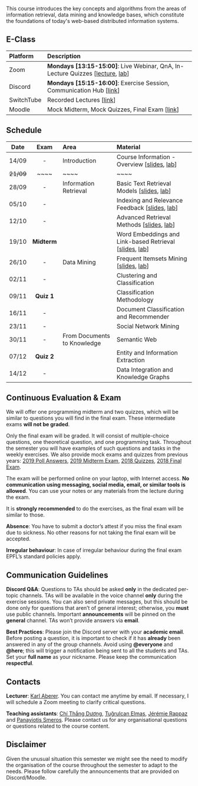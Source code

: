  This course introduces the key concepts and algorithms from the areas of information retrieval, data mining and knowledge bases, which constitute the foundations of today's web-based distributed information systems. 

## E-Class

| Platform | Description  |
|:---------|:-----------|
Zoom | **Mondays [13:15-15:00]**: Live Webinar, QnA, In-Lecture Quizzes [[lecture](https://epfl.zoom.us/j/96988744528), [lab](https://epfl.zoom.us/j/87286440833)] |
Discord |  **Mondays [15:15-16:00]**: Exercise Session, Communication Hub [[link](https://discord.gg/rQ7cen3)] |
SwitchTube | Recorded Lectures [[link](https://tube.switch.ch/channels/45c71cb4)]|
Moodle | Mock Midterm, Mock Quizzes, Final Exam [[link](https://moodle.epfl.ch/user/view.php?course=4051)]



## Schedule

| Date      | Exam        | Area                        | Material                                                           |
|:---------:|:-----------:|:----------------------------|:-------------------------------------------------------------------|
| 14/09     | -           | Introduction                | Course Information - Overview [[slides][1p], [lab][1l]]            |
| ~~21/09~~ | ~~~~        | ~~~~                        | ~~~~                                                               |
| 28/09     | -           | Information Retrieval       | Basic Text Retrieval Models [[slides][2p], [lab][2l]]              |
| 05/10     | -           |                             | Indexing and Relevance Feedback [[slides][3p], [lab][3l]]          |
| 12/10     | -           |                             | Advanced Retrieval Methods [[slides][4p], [lab][4l]]               |
| 19/10     | **Midterm** |                             | Word Embeddings and Link-based Retrieval [[slides][5p], [lab][5l]] |
| 26/10     | -           | Data Mining                 | Frequent Itemsets Mining [[slides][6p], [lab][6l]]                 |
| 02/11     | -           |                             | Clustering and Classification <!--[[slides][7p], [lab][7l]]--> |
| 09/11     | **Quiz 1**  |                             | Classification Methodology <!--[[slides][8p], [lab][8l]]--> |
| 16/11     | -           |                             | Document Classification and Recommender <!--[[slides][9p], [lab][9l]]--> |
| 23/11     | -           |                             | Social Network Mining <!--[[slides][10p], [lab][10l]]--> |
| 30/11     | -           | From Documents to Knowledge | Semantic Web <!--[[slides][11p], [lab][11l]]--> |
| 07/12     | **Quiz 2**  |                             | Entity and Information Extraction <!--[[slides][12p], [lab][12l]]--> |
| 14/12     | -           |                             | Data Integration and Knowledge Graphs <!--[[slides][13p], [lab][13l]]--> |


## Continuous Evaluation & Exam

We will offer one programming midterm and two quizzes, which will be similar to questions you will find in the final exam. These intermediate exams **will not be graded**.

Only the final exam will be graded. It will consist of multiple-choice questions, one theoretical question, and one programming task. Throughout the semester you will have examples of such questions and tasks in the weekly exercises. We also provide mock exams and quizzes from previous years:
[2019 Poll Answers](https://github.com/LSIR/DIS/blob/master/Extras/2019-Polls), [2019 Midterm Exam](https://github.com/LSIR/DIS/blob/master/Extras/2019-Midterm), [2018 Quizzes](https://github.com/LSIR/DIS/blob/master/Extras/2018-Quizzes), [2018 Final Exam](https://github.com/LSIR/DIS/blob/master/Extras/2018-Final).


The exam will be performed online on your laptop, with Internet access. **No communication using messaging, social media, email, or similar tools is allowed**. You can use your notes or any materials from the lecture during the exam.

It is **strongly recommended** to do the exercises, as the final exam will be similar to those.

**Absence**: You have to submit a doctor’s attest if you miss the final exam due to sickness. No other reasons for not taking the final exam will be accepted. 

**Irregular behaviour**: In case of irregular behaviour during the final exam EPFL’s standard policies apply.


## Communication Guidelines

**Discord Q&A**: Questions to TAs should be asked **only** in the dedicated per-topic channels. TAs will be available in the voice channel **only** during the exercise sessions. You can also send private messages, but this should be done only for questions that aren’t of general interest; otherwise, you **must** use public channels. Important **announcements** will be pinned on the **general** channel. TAs won’t provide answers via **email**.

**Best Practices**: Please join the Discord server with your **academic email**. Before posting a question, it is important to check if it has **already** been answered in any of the group channels. Avoid using **@everyone** and **@here**; this will trigger a notification being sent to all the students and TAs. Set your **full name** as your nickname. Please keep the communication **respectful**.


## Contacts

**Lecturer**: [Karl Aberer](http://lsir.epfl.ch/aberer).
You can contact me anytime by email. If necessary, I will schedule a Zoom meeting to clarify critical questions.

**Teaching assistants**: [Chí Thắng Dương](https://people.epfl.ch/thang.duong), [Tuğrulcan Elmas](https://people.epfl.ch/tugrulcan.elmas), [Jérémie Rappaz](https://people.epfl.ch/jeremie.rappaz) and [Panayiotis Smeros](https://people.epfl.ch/panayiotis.smeros).
Please contact us for any organisational questions or questions related to the course content.

## Disclaimer

Given the unusual situation this semester we might see the need to modify the organisation of the course throughout the semester to adapt to the needs. Please follow carefully the announcements that are provided on Discord/Moodle.


[1p]:https://github.com/LSIR/DIS/blob/master/Lectures/week%201
[2p]:https://github.com/LSIR/DIS/blob/master/Lectures/week%202
[3p]:https://github.com/LSIR/DIS/blob/master/Lectures/week%203
[4p]:https://github.com/LSIR/DIS/blob/master/Lectures/week%204
[5p]:https://github.com/LSIR/DIS/blob/master/Lectures/week%205
[6p]:https://github.com/LSIR/DIS/blob/master/Lectures/week%206
[7p]:https://github.com/LSIR/DIS/blob/master/Lectures/week%207
[8p]:https://github.com/LSIR/DIS/blob/master/Lectures/week%208
[9p]:https://github.com/LSIR/DIS/blob/master/Lectures/week%209
[10p]:https://github.com/LSIR/DIS/blob/master/Lectures/week%2010
[11p]:https://github.com/LSIR/DIS/blob/master/Lectures/week%2011
[12p]:https://github.com/LSIR/DIS/blob/master/Lectures/week%2012
[13p]:https://github.com/LSIR/DIS/blob/master/Lectures/week%2013

[1l]:https://github.com/LSIR/DIS/blob/master/Exercises/week%201
[2l]:https://github.com/LSIR/DIS/blob/master/Exercises/week%202
[3l]:https://github.com/LSIR/DIS/blob/master/Exercises/week%203
[4l]:https://github.com/LSIR/DIS/blob/master/Exercises/week%204
[5l]:https://github.com/LSIR/DIS/blob/master/Exercises/week%205
[6l]:https://github.com/LSIR/DIS/blob/master/Exercises/week%206
[7l]:https://github.com/LSIR/DIS/blob/master/Exercises/week%207
[8l]:https://github.com/LSIR/DIS/blob/master/Exercises/week%208
[9l]:https://github.com/LSIR/DIS/blob/master/Exercises/week%209
[10l]:https://github.com/LSIR/DIS/blob/master/Exercises/week%2010
[11l]:https://github.com/LSIR/DIS/blob/master/Exercises/week%2011
[12l]:https://github.com/LSIR/DIS/blob/master/Exercises/week%2012
[13l]:https://github.com/LSIR/DIS/blob/master/Exercises/week%2013
